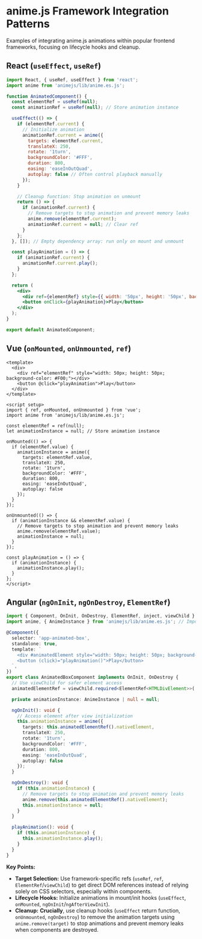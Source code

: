 # anime.js Framework Integration Patterns

Examples of integrating anime.js animations within popular frontend frameworks, focusing on lifecycle hooks and cleanup.

## React (`useEffect`, `useRef`)

```jsx
import React, { useRef, useEffect } from 'react';
import anime from 'animejs/lib/anime.es.js';

function AnimatedComponent() {
  const elementRef = useRef(null);
  const animationRef = useRef(null); // Store animation instance

  useEffect(() => {
    if (elementRef.current) {
      // Initialize animation
      animationRef.current = anime({
        targets: elementRef.current,
        translateX: 250,
        rotate: '1turn',
        backgroundColor: '#FFF',
        duration: 800,
        easing: 'easeInOutQuad',
        autoplay: false // Often control playback manually
      });
    }

    // Cleanup function: Stop animation on unmount
    return () => {
      if (animationRef.current) {
        // Remove targets to stop animation and prevent memory leaks
        anime.remove(elementRef.current);
        animationRef.current = null; // Clear ref
      }
    };
  }, []); // Empty dependency array: run only on mount and unmount

  const playAnimation = () => {
    if (animationRef.current) {
      animationRef.current.play();
    }
  };

  return (
    <div>
      <div ref={elementRef} style={{ width: '50px', height: '50px', backgroundColor: '#F00' }}></div>
      <button onClick={playAnimation}>Play</button>
    </div>
  );
}

export default AnimatedComponent;
```

## Vue (`onMounted`, `onUnmounted`, `ref`)

```vue
<template>
  <div>
    <div ref="elementRef" style="width: 50px; height: 50px; background-color: #F00;"></div>
    <button @click="playAnimation">Play</button>
  </div>
</template>

<script setup>
import { ref, onMounted, onUnmounted } from 'vue';
import anime from 'animejs/lib/anime.es.js';

const elementRef = ref(null);
let animationInstance = null; // Store animation instance

onMounted(() => {
  if (elementRef.value) {
    animationInstance = anime({
      targets: elementRef.value,
      translateX: 250,
      rotate: '1turn',
      backgroundColor: '#FFF',
      duration: 800,
      easing: 'easeInOutQuad',
      autoplay: false
    });
  }
});

onUnmounted(() => {
  if (animationInstance && elementRef.value) {
    // Remove targets to stop animation and prevent memory leaks
    anime.remove(elementRef.value);
    animationInstance = null;
  }
});

const playAnimation = () => {
  if (animationInstance) {
    animationInstance.play();
  }
};
</script>
```

## Angular (`ngOnInit`, `ngOnDestroy`, `ElementRef`)

```typescript
import { Component, OnInit, OnDestroy, ElementRef, inject, viewChild } from '@angular/core';
import anime, { AnimeInstance } from 'animejs/lib/anime.es.js'; // Import type if needed

@Component({
  selector: 'app-animated-box',
  standalone: true,
  template: `
    <div #animatedElement style="width: 50px; height: 50px; background-color: #F00;"></div>
    <button (click)="playAnimation()">Play</button>
  `,
})
export class AnimatedBoxComponent implements OnInit, OnDestroy {
  // Use viewChild for safer element access
  animatedElementRef = viewChild.required<ElementRef<HTMLDivElement>>('animatedElement');

  private animationInstance: AnimeInstance | null = null;

  ngOnInit(): void {
    // Access element after view initialization
    this.animationInstance = anime({
      targets: this.animatedElementRef().nativeElement,
      translateX: 250,
      rotate: '1turn',
      backgroundColor: '#FFF',
      duration: 800,
      easing: 'easeInOutQuad',
      autoplay: false
    });
  }

  ngOnDestroy(): void {
    if (this.animationInstance) {
      // Remove targets to stop animation and prevent memory leaks
      anime.remove(this.animatedElementRef().nativeElement);
      this.animationInstance = null;
    }
  }

  playAnimation(): void {
    if (this.animationInstance) {
      this.animationInstance.play();
    }
  }
}
```

**Key Points:**
*   **Target Selection:** Use framework-specific refs (`useRef`, `ref`, `ElementRef`/`viewChild`) to get direct DOM references instead of relying solely on CSS selectors, especially within components.
*   **Lifecycle Hooks:** Initialize animations in mount/init hooks (`useEffect`, `onMounted`, `ngOnInit`/`ngAfterViewInit`).
*   **Cleanup:** **Crucially**, use cleanup hooks (`useEffect` return function, `onUnmounted`, `ngOnDestroy`) to remove the animation targets using `anime.remove(target)` to stop animations and prevent memory leaks when components are destroyed.